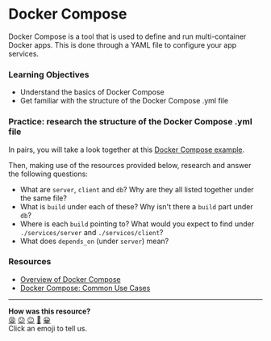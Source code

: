 # Docker Compose

Docker Compose is a tool that is used to define and run multi-container Docker apps. This is done through a YAML file to configure your app services.

### Learning Objectives
- Understand the basics of Docker Compose
- Get familiar with the structure of the Docker Compose .yml file

### Practice: research the structure of the Docker Compose .yml file

In pairs, you will take a look together at this [Docker Compose example](https://github.com/makersacademy/devops-course/blob/main/workshops/week-5/docker_compose.yml).

Then, making use of the resources provided below, research and answer the following questions:
- What are `server`, `client` and `db`? Why are they all listed together under the same file?
- What is `build` under each of these? Why isn't there a `build` part under `db`?
- Where is each `build` pointing to? What would you expect to find under `./services/server` and `./services/client`?
- What does `depends_on` (under `server`) mean?

### Resources
- [Overview of Docker Compose](https://docs.docker.com/compose/)
- [Docker Compose: Common Use Cases](https://docs.docker.com/compose/#common-use-cases)

<!-- BEGIN GENERATED SECTION DO NOT EDIT -->

---

**How was this resource?**  
[😫](https://airtable.com/shrUJ3t7KLMqVRFKR?prefill_Repository=devops-course&prefill_File=workshops/weeks-7-and-8/docker_compose.md&prefill_Sentiment=😫) [😕](https://airtable.com/shrUJ3t7KLMqVRFKR?prefill_Repository=devops-course&prefill_File=workshops/weeks-7-and-8/docker_compose.md&prefill_Sentiment=😕) [😐](https://airtable.com/shrUJ3t7KLMqVRFKR?prefill_Repository=devops-course&prefill_File=workshops/weeks-7-and-8/docker_compose.md&prefill_Sentiment=😐) [🙂](https://airtable.com/shrUJ3t7KLMqVRFKR?prefill_Repository=devops-course&prefill_File=workshops/weeks-7-and-8/docker_compose.md&prefill_Sentiment=🙂) [😀](https://airtable.com/shrUJ3t7KLMqVRFKR?prefill_Repository=devops-course&prefill_File=workshops/weeks-7-and-8/docker_compose.md&prefill_Sentiment=😀)  
Click an emoji to tell us.

<!-- END GENERATED SECTION DO NOT EDIT -->
